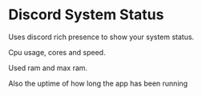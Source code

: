 # Discord System Status

Uses discord rich presence to show your system status.

Cpu usage, cores and speed.

Used ram and max ram.

Also the uptime of how long the app has been running